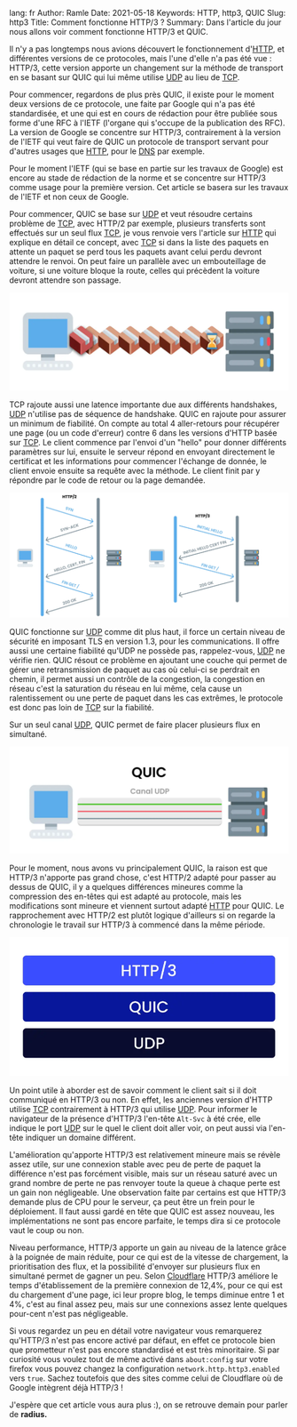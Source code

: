 lang: fr
Author: Ramle 
Date: 2021-05-18
Keywords: HTTP, http3, QUIC
Slug: http3
Title: Comment fonctionne HTTP/3 ?
Summary: Dans l'article du jour nous allons voir comment fonctionne HTTP/3 et QUIC.

Il n'y a pas longtemps nous avions découvert le fonctionnement d'[HTTP](https://ilearned.eu/http.html), et différentes versions de ce protocoles, mais l'une d'elle n'a pas été vue : HTTP/3, cette version apporte un changement sur la méthode de transport en se basant sur QUIC qui lui même utilise [UDP](https://ilearned.eu/udp.html) au lieu de [TCP](https://ilearned.eu/tcp.html).

Pour commencer, regardons de plus près QUIC, il existe pour le moment deux versions de ce protocole, une faite par Google qui n'a pas été standardisée, et une qui est en cours de rédaction pour être publiée sous forme d'une RFC à l'IETF (l'organe qui s'occupe de la publication des RFC). La version de Google se concentre sur HTTP/3, contrairement à la version de l'IETF qui veut faire de QUIC un protocole de transport servant pour d'autres usages que [HTTP](https://ilearned.eu/http.html), pour le [DNS](https://ilearned.eu/les-bases-du-dns.html) par exemple.

Pour le moment l'IETF (qui se base en partie sur les travaux de Google) est encore au stade de rédaction de la norme et se concentre sur HTTP/3 comme usage pour la première version. Cet article se basera sur les travaux de l'IETF et non ceux de Google.

Pour commencer, QUIC se base sur [UDP](https://ilearned.eu/udp.html) et veut résoudre certains problème de [TCP](https://ilearned.eu/tcp.html), avec HTTP/2 par exemple, plusieurs transferts sont effectués sur un seul flux [TCP](https://ilearned.eu/tcp.html), je vous renvoie vers l'article sur [HTTP](https://ilearned.eu/http.html) qui explique en détail ce concept, avec [TCP](https://ilearned.eu/tcp.html) si dans la liste des paquets en attente un paquet se perd tous les paquets avant celui perdu devront attendre le renvoi. On peut faire un parallèle avec un embouteillage de voiture, si une voiture bloque la route, celles qui précèdent la voiture devront attendre son passage.

![Congestion des paquets](/static/img/http/congestion_http.webp)

TCP rajoute aussi une latence importante due aux différents handshakes, [UDP](https://ilearned.eu/udp.html) n'utilise pas de séquence de handshake. QUIC en rajoute pour assurer un minimum de fiabilité. On compte au total 4 aller-retours pour récupérer une page (ou un code d'erreur) contre 6 dans les versions d'HTTP basée sur [TCP](https://ilearned.eu/tcp.html). Le client commence par l'envoi d'un "hello" pour donner différents paramètres sur lui, ensuite le serveur répond en envoyant directement le certificat et les informations pour commencer l'échange de donnée, le client envoie ensuite sa requête avec la méthode. Le client finit par y répondre par le code de retour ou la page demandée.

![Comparaison handshake HTTP vs HTTP/3](/static/img/http/http_handshake_vs.webp)

QUIC fonctionne sur [UDP](https://ilearned.eu/udp.html) comme dit plus haut, il force un certain niveau de sécurité en imposant TLS en version 1.3, pour les communications. Il offre aussi une certaine fiabilité qu'UDP ne possède pas, rappelez-vous, [UDP](https://ilearned.eu/udp.html) ne vérifie rien. QUIC résout ce problème en ajoutant une couche qui permet de gérer une retransmission de paquet au cas où celui-ci se perdrait en chemin, il permet aussi un contrôle de la congestion, la congestion en réseau c'est la saturation du réseau en lui même, cela cause un ralentissement ou une perte de paquet dans les cas extrêmes, le protocole est donc pas loin de [TCP](https://ilearned.eu/tcp.html) sur la fiabilité.

Sur un seul canal [UDP](https://ilearned.eu/udp.html), QUIC permet de faire placer plusieurs flux en simultané.

![Canal QUIC](/static/img/http/quic.webp)

Pour le moment, nous avons vu principalement QUIC, la raison est que HTTP/3 n'apporte pas grand chose, c'est HTTP/2 adapté pour passer au dessus de QUIC, il y a quelques différences mineures comme la compression des en-têtes qui est adapté au protocole, mais les modifications sont mineure et viennent surtout adapté [HTTP](https://ilearned.eu/http.html) pour QUIC. Le rapprochement avec HTTP/2 est plutôt logique d'ailleurs si on regarde la chronologie le travail sur HTTP/3 à commencé dans la même période.

![Couche HTTP/3](/static/img/http/couche_http3.webp)

Un point utile à aborder est de savoir comment le client sait si il doit communiqué en HTTP/3 ou non. En effet, les anciennes version d'HTTP utilise [TCP](https://ilearned.eu/tcp.html) contrairement à HTTP/3 qui utilise [UDP](https://ilearned.eu/udp.html). Pour informer le navigateur de la présence d'HTTP/3 l'en-tête `Alt-Svc` à été crée, elle indique le port [UDP](https://ilearned.eu/udp.html) sur le quel le client doit aller voir, on peut aussi via l'en-tête indiquer un domaine différent.

L'amélioration qu'apporte HTTP/3 est relativement mineure mais se révèle assez utile, sur une connexion stable avec peu de perte de paquet la différence n'est pas forcément visible, mais sur un réseau saturé avec un grand nombre de perte ne pas renvoyer toute la queue à chaque perte est un gain non négligeable. Une observation faite par certains est que HTTP/3 demande plus de CPU pour le serveur, ça peut être un frein pour le déploiement. Il faut aussi gardé en tête que QUIC est assez nouveau, les implémentations ne sont pas encore parfaite, le temps dira si ce protocole vaut le coup ou non.

Niveau performance, HTTP/3 apporte un gain au niveau de la latence grâce à la poignée de main réduite, pour ce qui est de la vitesse de chargement, la prioritisation des flux, et la possibilité d'envoyer sur plusieurs flux en simultané permet de gagner un peu. Selon [Cloudflare](https://blog.cloudflare.com/http-3-vs-http-2/) HTTP/3 améliore le temps d'établissement de la première connexion de 12,4%, pour ce qui est du chargement d'une page, ici leur propre blog, le temps diminue entre 1 et 4%, c'est au final assez peu, mais sur une connexions assez lente quelques pour-cent n'est pas négligeable.

Si vous regardez un peu en détail votre navigateur vous remarquerez qu'HTTP/3 n'est pas encore activé par défaut, en effet ce protocole bien que prometteur n'est pas encore standardisé et est très minoritaire. Si par curiosité vous voulez tout de même activé dans `about:config` sur votre firefox vous pouvez changez la configuration `network.http.http3.enabled` vers `true`. Sachez toutefois que des sites comme celui de Cloudflare où de Google intègrent déjà HTTP/3 ! 

J'espère que cet article vous aura plus :), on se retrouve demain pour parler de **radius.**
